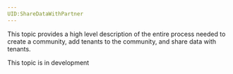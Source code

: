 ```yaml
---
UID:ShareDataWithPartner
---
```


This topic provides a high level description of the entire process needed to create a community, add tenants to the community, and share data with tenants.

This topic is in development